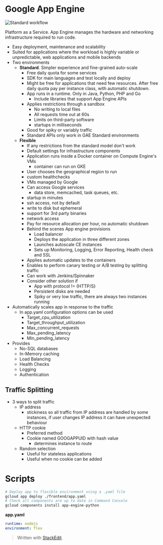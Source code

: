 
# Google App Engine

![Standard workflow](https://raw.githubusercontent.com/euphonie/study-notes/master/Engineering%20Tools/Cloud/GCP/appengine.png)

Platform as a Service.
App Engine manages the hardware and networking infrastructure required to run code.
- Easy deployment, maintenance and scalability
- Suited for applications where the workload is highly variable or unpredictable, web applications and mobile backends
- Two environments
	- **Standard**. Simpler experience and fine-grained auto-scale
		- Free daily quota for some services
		- SDK for main languages and test locally and deploy
		- Might be free for applications that need few resources. After free daily quota pay per instance class, with automatic shutdown.
		- App runs in a runtime. Only in Java, Python, PHP and Go
			- Include libraries that support App Engine APIs
		- Applies restrictions through a sandbox
			- No writing to local files
			- All requests time out at 60s
			- Limits on third-party software
			- startups in milliseconds
		- Good for spiky or variably traffic
		- Standard APIs only work in GAE Standard environments
	- **Flexible**
		- If any restrictions from the standard model don't work
		- Default settings for infrastructure components
		- Application runs inside a Docker container on Compute Engine's VMs
			- container can run on GKE
		- User chooses the geographical region to run
		- custom healthchecks
		- VMs managed by Google
		- Can access Google services
			- data store, memcached, task queues, etc.
		- startup in minutes
		- ssh access, not by default
		- write to disk but ephemeral
		- support for 3rd party binaries
		- network access
		- Pay for resource allocation per hour, no automatic shutdown
		- Behind the scenes App engine provisions
			- Load balancer
			- Deploys the application in three different zones
			- Launches autoscale CE instances 
			- Sets up Monitoring, Logging, Error Reporting, Health check and SSL
		- Applies automatic updates to the containers
		- Enables to perform canary testing or A/B testing by splitting traffic
		- Can work with Jenkins/Spinnaker
		- Consider other solution if 
			- App with protocol != {HTTP/S}
			- Persistent disks are needed
			- Spiky or very low traffic, there are always two instances running
- Automatically scales app in response to the traffic
	- In app.yaml configuration options can be used
		- Target_cpu_utilization
		- Target_throughput_utilization
		- Max_concurrent_requests
		- Max_pending_latency
		- Min_pending_latency
- Provides
	- No-SQL databases
	- In-Memory caching
	- Load Balancing
	- Health Checks
	- Logging
	- Authentication

## Traffic Splitting
- 3 ways to split traffic
	- IP address
		- stickiness so all traffic from IP address are handled by some instances, if user changes IP address it can have unexpected behaviour
	- HTTP cookie
		- Preferred method
		- Cookie named GOOGAPPUID with hash value
			- determines instance to route 
	- Random selection
		- Useful for stateless applications
		- Useful when no cookie can be added

# Scripts

```bash
# Deploy app to flexible environment using a .yaml file
gcloud app deploy ./frontend/app.yaml
# Check all components are up to date in Command Console
gcloud components install app-engine-python
```
**app.yaml**
```yaml
runtime: nodejs
environment: flex
```

> Written with [StackEdit](https://stackedit.io/).
<!--stackedit_data:
eyJoaXN0b3J5IjpbMTc3ODk2NTY3MywxMDE4NDY5MjAsLTEwOD
U3NjMyNjQsMTM2NTA2OTc5XX0=
-->